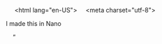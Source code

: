  	​<!DOCTYPE html>​
​ 	<html lang=​"en-US"​>
​ 	  <head>
​ 	    <meta charset=​"utf-8"​>
​ 	    <title>Nano</title>
​ 	  </head>
​ 	  <body>
​ 	    <p>I made this in Nano</p>
​ 	  </body>
​ 	</html>”
